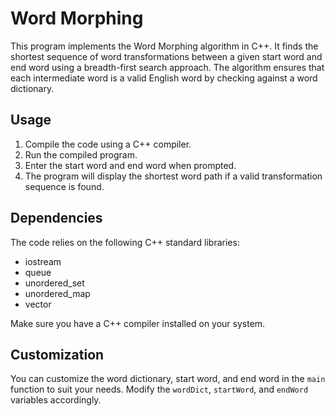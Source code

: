 # Word Morphing

This program implements the Word Morphing algorithm in C++. It finds the shortest sequence of word transformations between a given start word and end word using a breadth-first search approach. The algorithm ensures that each intermediate word is a valid English word by checking against a word dictionary.

## Usage

1. Compile the code using a C++ compiler.
2. Run the compiled program.
3. Enter the start word and end word when prompted.
4. The program will display the shortest word path if a valid transformation sequence is found.

## Dependencies

The code relies on the following C++ standard libraries:

- iostream
- queue
- unordered_set
- unordered_map
- vector

Make sure you have a C++ compiler installed on your system.

## Customization

You can customize the word dictionary, start word, and end word in the `main` function to suit your needs. Modify the `wordDict`, `startWord`, and `endWord` variables accordingly.
